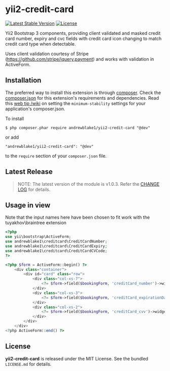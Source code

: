 yii2-credit-card
======================

[![Latest Stable Version](https://poser.pugx.org/andrewblake1/yii2-credit-card/v/stable)](https://packagist.org/packages/andrewblake1/yii2-credit-card)
[![License](https://poser.pugx.org/andrewblake1/yii2-credit-card/license)](https://packagist.org/packages/andrewblake1/yii2-credit-card)

Yii2 Bootstrap 3 components, providing client validated and masked credit card number, expiry and cvc fields with credit card icon changing to match credit card type when detectable.

Uses client validation courtesy of Stripe (https://github.com/stripe/jquery.payment) and works with validation in ActiveForm.

## Installation

The preferred way to install this extension is through [composer](http://getcomposer.org/download/). Check the [composer.json](https://github.com/andrewblake1/yii2-credit-card/blob/master/composer.json) for this extension's requirements and dependencies. Read this [web tip /wiki](http://webtips.krajee.com/setting-composer-minimum-stability-application/) on setting the `minimum-stability` settings for your application's composer.json.

To install

```
$ php composer.phar require andrewblake1/yii2-credit-card "@dev"
```

or add

```
"andrewblake1/yii2-credit-card": "@dev"
```

to the `require` section of your `composer.json` file.

## Latest Release

> NOTE: The latest version of the module is v1.0.3. Refer the [CHANGE LOG](https://github.com/andrewblake1/yii2-credit-card/blob/master/CHANGE.md) for details.

## Usage in view

Note that the input names here have been chosen to fit work with the tuyakhov\braintree extension

```php
<?php
use yii\bootstrap\ActiveForm;
use andrewblake1\creditcard\CreditCardNumber;
use andrewblake1\creditcard\CreditCardExpiry;
use andrewblake1\creditcard\CreditCardCVCode;
?>

<?php $form = ActiveForm::begin() ?>
    <div class="container">
        <div id="card" class="row">
            <div class="col-xs-7">
                <?= $form->field($bookingForm, 'creditCard_number')->widget(CreditCardNumber::className(), ['name' => 'creditCard_number',]) ?>
            </div>
            <div class="col-xs-3">
                <?= $form->field($bookingForm, 'creditCard_expirationDate')->widget(CreditCardExpiry::className(), ['name' => 'creditCard_expirationDate',]) ?>
            </div>
            <div class="col-xs-2">
                <?= $form->field($bookingForm, 'creditCard_cvv')->widget(CreditCardCVCode::className(), ['name' => 'creditCard_cvv',]) ?>
            </div>
        </div>
    </div>
<?php ActiveForm::end() ?>
```
## License

**yii2-credit-card** is released under the MIT License. See the bundled `LICENSE.md` for details.
